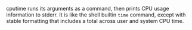 cputime runs its arguments as a command, then prints CPU usage information to
stderr. It is like the shell builtin `time` command, except with stable
formatting that includes a total across user and system CPU time.
